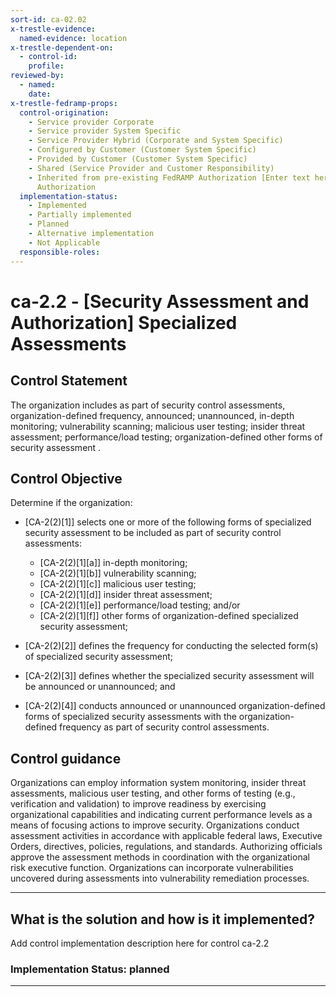 ```yaml
---
sort-id: ca-02.02
x-trestle-evidence:
  named-evidence: location
x-trestle-dependent-on:
  - control-id:
    profile:
reviewed-by:
  - named:
    date:
x-trestle-fedramp-props:
  control-origination:
    - Service provider Corporate
    - Service provider System Specific
    - Service Provider Hybrid (Corporate and System Specific)
    - Configured by Customer (Customer System Specific)
    - Provided by Customer (Customer System Specific)
    - Shared (Service Provider and Customer Responsibility)
    - Inherited from pre-existing FedRAMP Authorization [Enter text here], Date of
      Authorization
  implementation-status:
    - Implemented
    - Partially implemented
    - Planned
    - Alternative implementation
    - Not Applicable
  responsible-roles:
---
```


# ca-2.2 - \[Security Assessment and Authorization\] Specialized Assessments

## Control Statement

The organization includes as part of security control assessments, organization-defined frequency, announced; unannounced, in-depth monitoring; vulnerability scanning; malicious user testing; insider threat assessment; performance/load testing;  organization-defined other forms of security assessment .

## Control Objective

Determine if the organization:

- \[CA-2(2)[1]\] selects one or more of the following forms of specialized security assessment to be included as part of security control assessments:

  - \[CA-2(2)[1][a]\] in-depth monitoring;
  - \[CA-2(2)[1][b]\] vulnerability scanning;
  - \[CA-2(2)[1][c]\] malicious user testing;
  - \[CA-2(2)[1][d]\] insider threat assessment;
  - \[CA-2(2)[1][e]\] performance/load testing; and/or
  - \[CA-2(2)[1][f]\] other forms of organization-defined specialized security assessment;

- \[CA-2(2)[2]\] defines the frequency for conducting the selected form(s) of specialized security assessment;

- \[CA-2(2)[3]\] defines whether the specialized security assessment will be announced or unannounced; and

- \[CA-2(2)[4]\] conducts announced or unannounced organization-defined forms of specialized security assessments with the organization-defined frequency as part of security control assessments.

## Control guidance

Organizations can employ information system monitoring, insider threat assessments, malicious user testing, and other forms of testing (e.g., verification and validation) to improve readiness by exercising organizational capabilities and indicating current performance levels as a means of focusing actions to improve security. Organizations conduct assessment activities in accordance with applicable federal laws, Executive Orders, directives, policies, regulations, and standards. Authorizing officials approve the assessment methods in coordination with the organizational risk executive function. Organizations can incorporate vulnerabilities uncovered during assessments into vulnerability remediation processes.

______________________________________________________________________

## What is the solution and how is it implemented?

Add control implementation description here for control ca-2.2

### Implementation Status: planned

______________________________________________________________________

